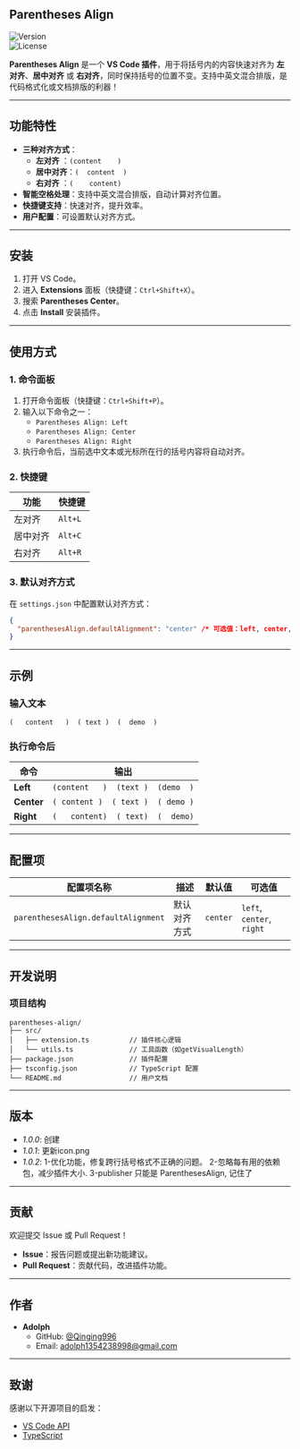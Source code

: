 
## **Parentheses Align**  
![Version](https://img.shields.io/badge/version-1.0.2-blue)  
![License](https://img.shields.io/badge/license-MIT-green)  

**Parentheses Align** 是一个 **VS Code 插件**，用于将括号内的内容快速对齐为 **左对齐**、**居中对齐** 或 **右对齐**，同时保持括号的位置不变。支持中英文混合排版，是代码格式化或文档排版的利器！

---

## **功能特性**
- **三种对齐方式**：
  - **左对齐**  ：`(content    )`
  - **居中对齐**：`(  content  )`
  - **右对齐**  ：`(    content)`
- **智能空格处理**：支持中英文混合排版，自动计算对齐位置。
- **快捷键支持**：快速对齐，提升效率。
- **用户配置**：可设置默认对齐方式。

---

## **安装**
1. 打开 VS Code。
2. 进入 **Extensions** 面板（快捷键：`Ctrl+Shift+X`）。
3. 搜索 **Parentheses Center**。
4. 点击 **Install** 安装插件。

---

## **使用方式**
### **1. 命令面板**
1. 打开命令面板（快捷键：`Ctrl+Shift+P`）。
2. 输入以下命令之一：
   - `Parentheses Align: Left`
   - `Parentheses Align: Center`
   - `Parentheses Align: Right`
3. 执行命令后，当前选中文本或光标所在行的括号内容将自动对齐。

### **2. 快捷键**
| 功能       |  快捷键  |
|----------- |---------|
| 左对齐     | `Alt+L` |
| 居中对齐   | `Alt+C` |
| 右对齐     | `Alt+R` |

### **3. 默认对齐方式**
在 `settings.json` 中配置默认对齐方式：
```json
{
  "parenthesesAlign.defaultAlignment": "center" /* 可选值：left, center, right */
}
```

---

## **示例**
### **输入文本**
```text
(   content   )  ( text )  (  demo  )
```

### **执行命令后**
| 命令       | 输出                          |
|------------|-------------------------------|
| **Left**   | `(content   )  (text )  (demo  )` |
| **Center** | `( content )  ( text )  ( demo )` |
| **Right**  | `(   content)  ( text)  (  demo)` |

---

## **配置项**
| 配置项名称                     | 描述                          | 默认值  | 可选值          |
|--------------------------------|-------------------------------|---------|-----------------|
| `parenthesesAlign.defaultAlignment` | 默认对齐方式                  | `center` | `left`, `center`, `right` |

---

## **开发说明**
### **项目结构**
```
parentheses-align/
├── src/
│   ├── extension.ts          // 插件核心逻辑
│   └── utils.ts              // 工具函数（如getVisualLength）
├── package.json              // 插件配置
├── tsconfig.json             // TypeScript 配置
└── README.md                 // 用户文档
```
---

## **版本**
- *1.0.0*: 创建
- *1.0.1*: 更新icon.png
- *1.0.2*: 1-优化功能，修复跨行括号格式不正确的问题。 2-忽略每有用的依赖包，减少插件大小. 3-publisher 只能是 ParenthesesAlign, 记住了
---

## **贡献**
欢迎提交 Issue 或 Pull Request！  
- **Issue**：报告问题或提出新功能建议。
- **Pull Request**：贡献代码，改进插件功能。

---

## **作者**
- **Adolph**  
  - GitHub: [@Qinging996](https://github.com/Qingling996/Parentheses-align?tab=readme-ov-file)  
  - Email: adolph1354238998@gmail.com

---

## **致谢**
感谢以下开源项目的启发：
- [VS Code API](https://code.visualstudio.com/api)
- [TypeScript](https://www.typescriptlang.org/)
